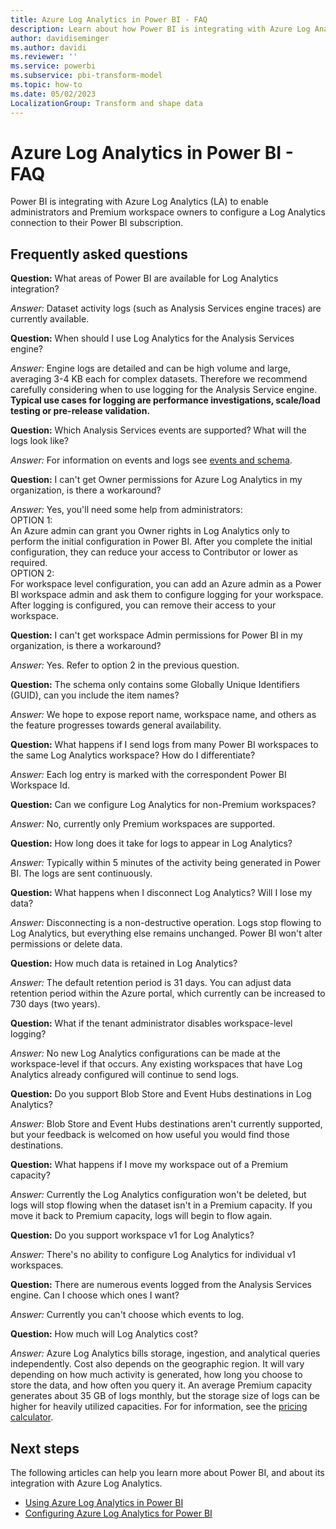 ```yaml
---
title: Azure Log Analytics in Power BI - FAQ
description: Learn about how Power BI is integrating with Azure Log Analytics and the answers to frequently asked questions about the changes.
author: davidiseminger
ms.author: davidi
ms.reviewer: ''
ms.service: powerbi
ms.subservice: pbi-transform-model
ms.topic: how-to
ms.date: 05/02/2023
LocalizationGroup: Transform and shape data
---
```

# Azure Log Analytics in Power BI - FAQ

Power BI is integrating with Azure Log Analytics (LA) to enable administrators and Premium workspace owners to configure a Log Analytics connection to their Power BI subscription.

## Frequently asked questions

**Question:** What areas of Power BI are available for Log Analytics integration?  

*Answer:* Dataset activity logs (such as Analysis Services engine traces) are currently available.  

**Question:** When should I use Log Analytics for the Analysis Services engine?  

*Answer:* Engine logs are detailed and can be high volume and large, averaging 3-4 KB each for complex datasets. Therefore we recommend carefully considering when to use logging for the Analysis Service engine. **Typical use cases for logging are performance investigations, scale/load testing or pre-release validation.**  

**Question:**  Which Analysis Services events are supported? What will the logs look like?  

*Answer:*  For information on events and logs see [events and schema](desktop-log-analytics-configure.md#events-and-schema).  

**Question:**  I can't get Owner permissions for Azure Log Analytics in my organization, is there a workaround?  

*Answer:*  Yes, you'll need some help from administrators:  
OPTION 1:  
An Azure admin can grant you Owner rights in Log Analytics only to perform the initial configuration in Power BI. After you complete the initial configuration, they can reduce your access to Contributor or lower as required.  
OPTION 2:  
For workspace level configuration, you can add an Azure admin as a Power BI workspace admin and ask them to configure logging for your workspace. After logging is configured, you can remove their access to your workspace.

**Question:**  I can't get workspace Admin permissions for Power BI in my organization, is there a workaround?  

*Answer:*  Yes. Refer to option 2 in the previous question.  

**Question:**  The schema only contains some Globally Unique Identifiers (GUID), can you include the item names?  

*Answer:*  We hope to expose report name, workspace name, and others as the feature progresses towards general availability.  

**Question:**  What happens if I send logs from many Power BI workspaces to the same Log Analytics workspace? How do I differentiate?  

*Answer:*  Each log entry is marked with the correspondent Power BI Workspace Id.

**Question:**  Can we configure Log Analytics for non-Premium workspaces?  

*Answer:*  No, currently only Premium workspaces are supported.  

**Question:**  How long does it take for logs to appear in Log Analytics?  

*Answer:*  Typically within 5 minutes of the activity being generated in Power BI. The logs are sent continuously.  

**Question:**  What happens when I disconnect Log Analytics? Will I lose my data?  

*Answer:*  Disconnecting is a non-destructive operation. Logs stop flowing to Log Analytics, but everything else remains unchanged. Power BI won't alter permissions or delete data.  

**Question:**  How much data is retained in Log Analytics?  

*Answer:*  The default retention period is 31 days. You can adjust data retention period within the Azure portal, which currently can be increased to 730 days (two years).  

**Question:**  What if the tenant administrator disables workspace-level logging?  

*Answer:*  No new Log Analytics configurations can be made at the workspace-level if that occurs. Any existing workspaces that have Log Analytics already configured will continue to send logs.  

**Question:**  Do you support Blob Store and Event Hubs destinations in Log Analytics?  

*Answer:*  Blob Store and Event Hubs destinations aren't currently supported, but your feedback is welcomed on how useful you would find those destinations.  

**Question:**  What happens if I move my workspace out of a Premium capacity?  

*Answer:*  Currently the Log Analytics configuration won't be deleted, but logs will stop flowing when the dataset isn't in a Premium capacity. If you move it back to Premium capacity, logs will begin to flow again.  

**Question:**  Do you support workspace v1 for Log Analytics?  

*Answer:*  There's no ability to configure Log Analytics for individual v1 workspaces.  

**Question:**  There are numerous events logged from the Analysis Services engine. Can I choose which ones I want?  

*Answer:*  Currently you can't choose which events to log.  

**Question:**  How much will Log Analytics cost?  

*Answer:*  Azure Log Analytics bills storage, ingestion, and analytical queries independently. Cost also depends on the geographic region. It will vary depending on how much activity is generated, how long you choose to store the data, and how often you query it. An average Premium capacity generates about 35 GB of logs monthly, but the storage size of logs can be higher for heavily utilized capacities. For for information, see the [pricing calculator](https://azure.microsoft.com/pricing/calculator/).

## Next steps

The following articles can help you learn more about Power BI, and about its integration with Azure Log Analytics.

* [Using Azure Log Analytics in Power BI](desktop-log-analytics-overview.md)
* [Configuring Azure Log Analytics for Power BI](desktop-log-analytics-configure.md)
